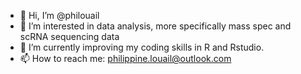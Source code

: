- 👋 Hi, I’m @philouail
- 👀 I’m interested in data analysis, more specifically mass spec and scRNA sequencing data
- 🌱 I’m currently improving my coding skills in R and Rstudio. 
- 📫 How to reach me: philippine.louail@outlook.com

<!---
philouail/philouail is a ✨ special ✨ repository because its `README.md` (this file) appears on your GitHub profile.
You can click the Preview link to take a look at your changes. 
--->
